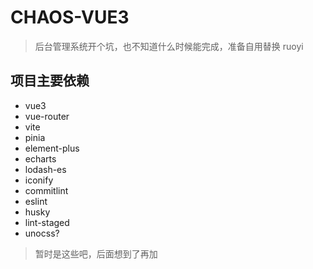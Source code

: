# CHAOS-VUE3
> 后台管理系统开个坑，也不知道什么时候能完成，准备自用替换 ruoyi
## 项目主要依赖
* vue3
* vue-router
* vite
* pinia
* element-plus
* echarts
* lodash-es
* iconify
* commitlint
* eslint
* husky
* lint-staged
* unocss?
> 暂时是这些吧，后面想到了再加
